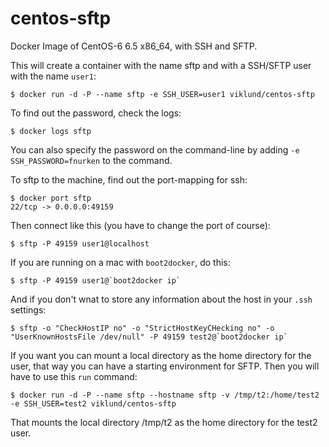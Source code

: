 centos-sftp
=============

Docker Image of CentOS-6 6.5 x86\_64, with SSH and SFTP.

This will create a container with the name sftp and with a SSH/SFTP user with
the name `user1`:

    $ docker run -d -P --name sftp -e SSH_USER=user1 viklund/centos-sftp

To find out the password, check the logs:

    $ docker logs sftp

You can also specify the password on the command-line by adding
`-e SSH_PASSWORD=fnurken` to the command.

To sftp to the machine, find out the port-mapping for ssh:

    $ docker port sftp
    22/tcp -> 0.0.0.0:49159

Then connect like this (you have to change the port of course):

    $ sftp -P 49159 user1@localhost

If you are running on a mac with `boot2docker`, do this:

    $ sftp -P 49159 user1@`boot2docker ip`

And if you don't wnat to store any information about the host in your `.ssh` settings:

    $ sftp -o "CheckHostIP no" -o "StrictHostKeyCHecking no" -o "UserKnownHostsFile /dev/null" -P 49159 test2@`boot2docker ip`


If you want you can mount a local directory as the home directory for the user,
that way you can have a starting environment for SFTP. Then you will have to
use this `run` command:

    $ docker run -d -P --name sftp --hostname sftp -v /tmp/t2:/home/test2 -e SSH_USER=test2 viklund/centos-sftp

That mounts the local directory /tmp/t2 as the home directory for the test2 user.
